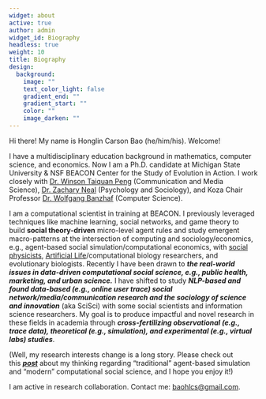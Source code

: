 ```yaml
---
widget: about
active: true
author: admin
widget_id: Biography
headless: true
weight: 10
title: Biography
design:
  background:
    image: ""
    text_color_light: false
    gradient_end: ""
    gradient_start: ""
    color: ""
    image_darken: ""
---
```

Hi there! My name is Honglin Carson Bao (he/him/his). Welcome!

I have a multidisciplinary education background in mathematics, computer science, and economics. Now I am a Ph.D. candidate at Michigan State University & NSF BEACON Center for the Study of Evolution in Action. I work closely with [Dr. Winson Taiquan Peng](https://comartsci.msu.edu/our-people/taiquan-winson-peng) (Communication and Media Science), [Dr. Zachary Neal](https://www.zacharyneal.com/) (Psychology and Sociology), and Koza Chair Professor [Dr. Wolfgang Banzhaf](http://www.cse.msu.edu/~banzhafw/) (Computer Science).

I am a computational scientist in training at BEACON. I previously leveraged techniques like machine learning, social networks, and game theory to build **social theory-driven** micro-level agent rules and study emergent macro-patterns at the intersection of computing and sociology/economics, e.g., agent-based social simulation/computational economics, with [social physicists](https://en.wikipedia.org/wiki/Social_physics), [Artificial Life](https://en.wikipedia.org/wiki/Artificial_life#:~:text=Artificial%20life%20%28often%20abbreviated%20ALife,models%2C%20robotics%2C%20and%20biochemistry.)/computational biology researchers, and evolutionary biologists. Recently I have been drawn to ***the real-world issues in data-driven computational social science, e.g., public health, marketing, and urban science.*** I have shifted to study ***NLP-based and found data-based (e.g., online user trace) social network/media/communication research and the sociology of science and innovation*** (aka SciSci) with some social scientists and information science researchers. My goal is to produce impactful and novel research in these fields in academia through ***cross-fertilizing observational (e.g., trace data), theoretical (e.g., simulation), and experimental (e.g., virtual labs) studies***.

(Well, my research interests change is a long story. Please check out this ***[post](https://www.carsonhlbao.com/post/filling-in-the-missing-data-of-theory-driven-agent-based-simulation-in-social-sciences/)*** about my thinking regarding “traditional” agent-based simulation and “modern” computational social science, and I hope you enjoy it!)

I am active in research collaboration. Contact me: [baohlcs@gmail.com](mailto:baohlcs@gmail.com).